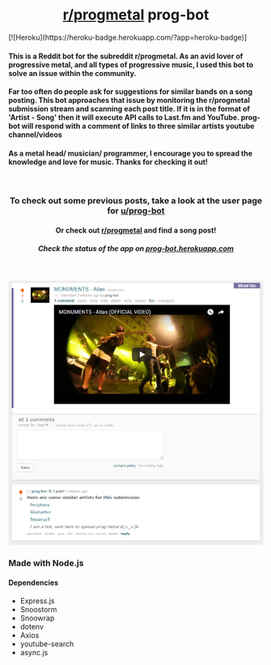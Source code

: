 <h1 align="center"><a href="https://www.reddit.com/r/progmetal/">r/progmetal</a> prog-bot</h1>
[![Heroku](https://heroku-badge.herokuapp.com/?app=heroku-badge)]

<h4 >This is a Reddit bot for the subreddit r/progmetal. As an avid lover of progressive metal, and all types of progressive music, I used this bot to solve an issue within the community. </h4>
<h4 >Far too often do people ask for suggestions for similar bands on a song posting. This bot approaches that issue by monitoring the r/progmetal submission stream and scanning each post title. If it is in the format of 'Artist - Song' then it will execute API calls to Last.fm and YouTube. <bold>prog-bot</bold> will respond with a comment of links to three similar artists youtube channel/videos</h4>
<h4 >As a metal head/ musician/ programmer, I encourage you to spread the knowledge and love for music. Thanks for checking it out!</h4>
<br>

<h3 align="center"> To check out some previous posts, take a look at the user page for <bold><a href="https://www.reddit.com/user/prog-bot/">u/prog-bot</a></bold></h3>


<h4 align="center"> Or check out <a href="https://www.reddit.com/r/progmetal/">r/progmetal</a> and find a song post!</h4>
<h5 align="center">Check the status of the app on <a href='https://prog-bot.herokuapp.com/'>prog-bot.herokuapp.com</a></h5>

<br>
<p align="center">
    <img src="/example1.png"/>
</p>
<div style="margin: auto">
    <h3>Made with Node.js</h3>
    <h4>Dependencies</h4>
    <ul>
        <li>
            Express.js
        </li>
        <li>
            Snoostorm
        </li>
        <li>
            Snoowrap
        </li>
        <li>
            dotenv
        </li>
        <li>
            Axios
        </li>
        <li>
            youtube-search
        </li>
        <li>
            async.js
        </li>
    </ul>
</div>